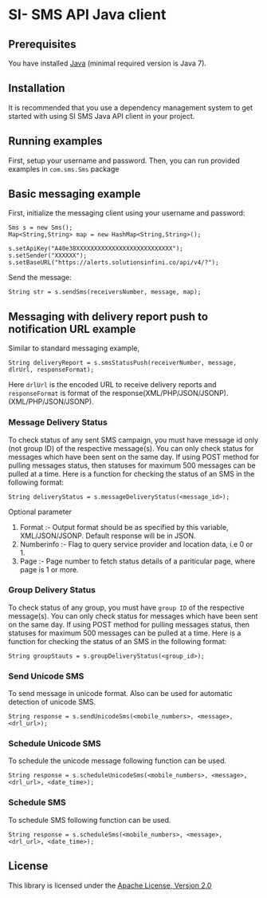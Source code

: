 SI- SMS API Java client
============================

Prerequisites
-------------

You have installed [Java](https://java.com/en/download/) (minimal required version is Java 7).

Installation
-----------

It is recommended that you use a dependency management system to get started with using SI SMS Java API client in your 
project.

Running examples
----------------

First, setup your username and password. Then, you can run provided examples in `com.sms.Sms` package

Basic messaging example
-----------------------

First, initialize the messaging client using your username and password:

    Sms s = new Sms();
	Map<String,String> map = new HashMap<String,String>();

	s.setApiKey("A40e38XXXXXXXXXXXXXXXXXXXXXXXXXXX");
	s.setSender("XXXXXX");
	s.setBaseURL("https://alerts.solutionsinfini.co/api/v4/?");

Send the message:

    String str = s.sendSms(receiversNumber, message, map);

Messaging with delivery report push to notification URL example
-----------------------

Similar to standard messaging example,
	
	String deliveryReport = s.smsStatusPush(receiverNumber, message, dlrUrl, responseFormat);

Here `drlUrl` is the encoded URL to receive delivery reports and `responseFormat` is format of the response(XML/PHP/JSON/JSONP).(XML/PHP/JSON/JSONP).

### Message Delivery Status

To check status of any sent SMS campaign, you must have message id only (not group ID) of the respective message(s). You can only check status for messages which have been sent on the same day. If using POST method for pulling messages status, then statuses for maximum 500 messages can be pulled at a time. Here is a function for checking the status of an SMS in the following format:

	String deliveryStatus = s.messageDeliveryStatus(<message_id>);

Optional parameter

1. Format :- Output format should be as specified by this variable, XML/JSON/JSONP. Default response will be in JSON.
2. Numberinfo :- Flag to query service provider and location data, i.e 0 or 1.
3. Page :- Page number to fetch status details of a pariticular page, where page is 1 or more.


### Group Delivery Status

To check status of any group, you must have `group ID` of the respective message(s). You can only check status for messages which have been sent on the same day. If using POST method for pulling messages status, then statuses for maximum 500 messages can be pulled at a time. Here is a function for checking the status of an SMS in the following format:

	String groupStauts = s.groupDeliveryStatus(<group_id>);

### Send Unicode SMS

 To send message in unicode format. Also can be used for automatic detection of unicode SMS.
  
	String response = s.sendUnicodeSms(<mobile_numbers>, <message>, <drl_url>);

### Schedule Unicode SMS

To schedule the unicode message following function can be used.

	String response = s.scheduleUnicodeSms(<mobile_numbers>, <message>, <drl_url>, <date_time>);

### Schedule SMS

To schedule SMS following function can be used.

	String response = s.scheduleSms(<mobile_numbers>, <message>, <drl_url>, <date_time>);

License
-------

This library is licensed under the [Apache License, Version 2.0](http://www.apache.org/licenses/LICENSE-2.0)